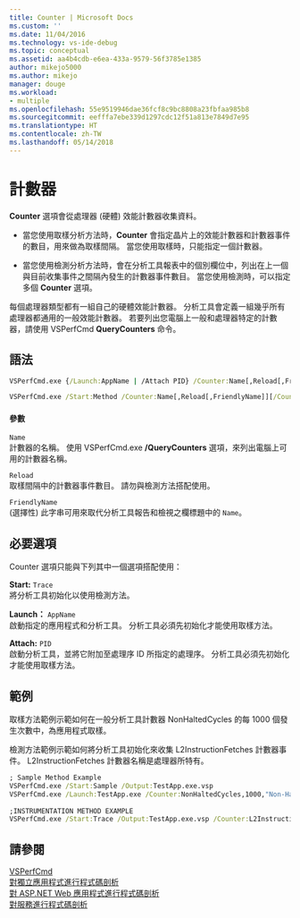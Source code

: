 ```yaml
---
title: Counter | Microsoft Docs
ms.custom: ''
ms.date: 11/04/2016
ms.technology: vs-ide-debug
ms.topic: conceptual
ms.assetid: aa4b4cdb-e6ea-433a-9579-56f3785e1385
author: mikejo5000
ms.author: mikejo
manager: douge
ms.workload:
- multiple
ms.openlocfilehash: 55e9519946dae36fcf8c9bc8808a23fbfaa985b8
ms.sourcegitcommit: eefffa7ebe339d1297cdc12f51a813e7849d7e95
ms.translationtype: HT
ms.contentlocale: zh-TW
ms.lasthandoff: 05/14/2018
---
```

# <a name="counter"></a>計數器
**Counter** 選項會從處理器 (硬體) 效能計數器收集資料。  
  
-   當您使用取樣分析方法時，**Counter** 會指定晶片上的效能計數器和計數器事件的數目，用來做為取樣間隔。 當您使用取樣時，只能指定一個計數器。  
  
-   當您使用檢測分析方法時，會在分析工具報表中的個別欄位中，列出在上一個與目前收集事件之間隔內發生的計數器事件數目。 當您使用檢測時，可以指定多個 **Counter** 選項。  
  
 每個處理器類型都有一組自己的硬體效能計數器。 分析工具會定義一組幾乎所有處理器都通用的一般效能計數器。 若要列出您電腦上一般和處理器特定的計數器，請使用 VSPerfCmd **QueryCounters** 命令。  
  
## <a name="syntax"></a>語法  
  
```cmd  
VSPerfCmd.exe {/Launch:AppName | /Attach PID} /Counter:Name[,Reload[,FriendlyName]][Options]  
```  
  
```cmd  
VSPerfCmd.exe /Start:Method /Counter:Name[,Reload[,FriendlyName]][/Counter:Name[,Reload[,FriendlyName]]][Options]  
```  
  
#### <a name="parameters"></a>參數  
 `Name`  
 計數器的名稱。 使用 VSPerfCmd.exe **/QueryCounters** 選項，來列出電腦上可用的計數器名稱。  
  
 `Reload`  
 取樣間隔中的計數器事件數目。 請勿與檢測方法搭配使用。  
  
 `FriendlyName`  
 (選擇性) 此字串可用來取代分析工具報告和檢視之欄標題中的 `Name`。  
  
## <a name="required-options"></a>必要選項  
 Counter 選項只能與下列其中一個選項搭配使用：  
  
 **Start:** `Trace`  
 將分析工具初始化以使用檢測方法。  
  
 **Launch：** `AppName`  
 啟動指定的應用程式和分析工具。 分析工具必須先初始化才能使用取樣方法。  
  
 **Attach:** `PID`  
 啟動分析工具，並將它附加至處理序 ID 所指定的處理序。 分析工具必須先初始化才能使用取樣方法。  
  
## <a name="example"></a>範例  
 取樣方法範例示範如何在一般分析工具計數器 NonHaltedCycles 的每 1000 個發生次數中，為應用程式取樣。  
  
 檢測方法範例示範如何將分析工具初始化來收集 L2InstructionFetches 計數器事件。 L2InstructionFetches 計數器名稱是處理器所特有。  
  
```cmd  
; Sample Method Example  
VSPerfCmd.exe /Start:Sample /Output:TestApp.exe.vsp  
VSPerfCmd.exe /Launch:TestApp.exe /Counter:NonHaltedCycles,1000,"Non-Halted Cycles"  
  
;INSTRUMENTATION METHOD EXAMPLE  
VSPerfCmd.exe /Start:Trace /Output:TestApp.exe.vsp /Counter:L2InstructionFetches,,"L2 Cache Instruction Fetches"  
```  
  
## <a name="see-also"></a>請參閱  
 [VSPerfCmd](../profiling/vsperfcmd.md)   
 [對獨立應用程式進行程式碼剖析](../profiling/command-line-profiling-of-stand-alone-applications.md)   
 [對 ASP.NET Web 應用程式進行程式碼剖析](../profiling/command-line-profiling-of-aspnet-web-applications.md)   
 [對服務進行程式碼剖析](../profiling/command-line-profiling-of-services.md)